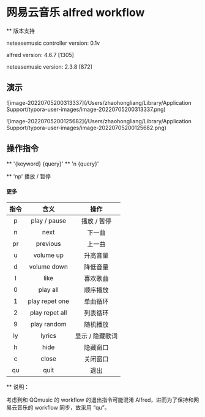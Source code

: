 # 网易云音乐 alfred workflow

** 版本支持

neteasemusic controller version: 0.1v

alfred version: 4.6.7 [1305]

neteasemusic version: 2.3.8 [872]

## 演示

![image-20220705200313337](/Users/zhaohongliang/Library/Application Support/typora-user-images/image-20220705200313337.png)

![image-20220705200125682](/Users/zhaohongliang/Library/Application Support/typora-user-images/image-20220705200125682.png)

## 操作指令

** '{keyword} {query}'
** 'n {query}'

** 'np'			播放 / 暂停

#### 更多


| 指令 |      含义      |      操作       |
| :--: | :------------: | :-------------: |
|  p   |  play / pause  |   播放 / 暂停   |
|  n   |      next      |     下一曲      |
|  pr  |    previous    |     上一曲      |
|  u   |   volume up    |    升高音量     |
|  d   |  volume down   |    降低音量     |
|  l   |      like      |    喜欢歌曲     |
|  0   |    play all    |    顺序播放     |
|  1   | play repet one |    单曲循环     |
|  2   | play repet all |    列表循环     |
|  9   |  play random   |    随机播放     |
|  ly  |     lyrics     | 显示 / 隐藏歌词 |
|  h   |      hide      |    隐藏窗口     |
|  c   |     close      |    关闭窗口     |
|  qu  |      quit      |      退出       |

** 说明：

考虑到和 QQmusic 的  workflow 的退出指令可能混淆 Alfred，进而为了保持和网易云音乐的 workflow 同步，故采用 “qu”。
